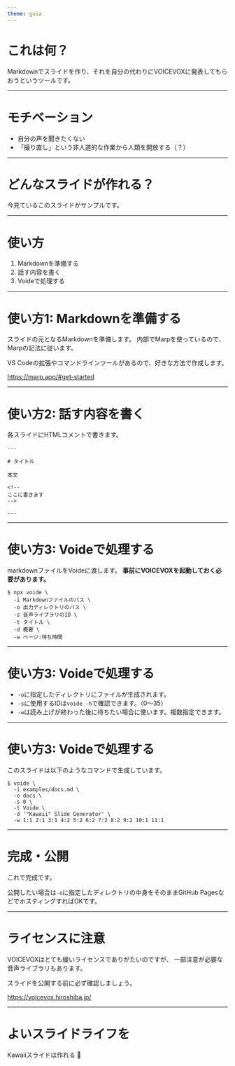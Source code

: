 ```yaml
---
theme: gaia
---
```


# これは何？

Markdownでスライドを作り、それを自分の代わりにVOICEVOXに発表してもらおうというツールです。

<!--
まずは、これは一体なんなのかという話ですが、
マークダウンからスライドを作って、その発表者メモをVOICEVOXに読み上げてもらうためのコマンドラインツールです。
-->

--- 

# モチベーション

- 自分の声を聞きたくない
- 「撮り直し」という非人道的な作業から人類を開放する（？）

<!--
次に、なんのためにこんなものを作ったのか。
一番の理由は、おっさんである自分の声をあまり聞きたくないというものです。
あと、撮り直しという作業がとても嫌いなので、人間がそれをやらずに音声付きのスライドが作れればいいな、というのもありました。
-->

---

# どんなスライドが作れる？

今見ているこのスライドがサンプルです。

<!--
どんなものが作れるのか。
今見ているこれがまさにボイドを使って作ったものです。
コマンド一発、加工なしです。
-->

---

# 使い方

1. Markdownを準備する
2. 話す内容を書く
3. Voideで処理する

<!--
さて、使い方です。
このような3つの手順で使います。
-->

---

# 使い方1: Markdownを準備する

スライドの元となるMarkdownを準備します。
内部でMarpを使っているので、Marpの記法に従います。

VS Codeの拡張やコマンドラインツールがあるので、好きな方法で作成します。

<a href="https://marp.app/#get-started" target="_blank" rel="noopener" class="text-white">https://marp.app/#get-started</a>

<!--
まずは一番大事なスライドの中身ですが、これはマープというツールに任せているので、これに従ってマークダウンを書けばOKです。
ブイエスコードの拡張やシーエルアイツールがあるので、好きな方法でどうぞ。
-->

---

# 使い方2: 話す内容を書く

各スライドにHTMLコメントで書きます。

```
---

# タイトル

本文

<!--
ここに書きます
-->

---
```

<!--
次におそらく一番面倒な手順です。
各スライドにHTMLコメントとして、VOICEVOXに読み上げてもらう原稿を書いていきます。
めんどいとは言え、実際にしゃべるよりはだいぶマシなのではないかと思います。
-->

---

# 使い方3: Voideで処理する

markdownファイルをVoideに渡します。
**事前にVOICEVOXを起動しておく必要があります。**

```
$ npx voide \
  -i Markdownファイルのパス \
  -o 出力ディレクトリのパス \
  -s 音声ライブラリのID \
  -t タイトル \
  -d 概要 \
  -w ページ:待ち時間
```

<!--
最後に作成したマークダウンをボイドに渡します。
-->

---

# 使い方3: Voideで処理する

- `-o`に指定したディレクトリにファイルが生成されます。
- `-s`に使用するIDは`voide -h`で確認できます。（0〜35）
- `-w`は読み上げが終わった後に待ちたい場合に使います。複数指定できます。

<!--
主なオプションはこちらです。
wがわかりづらいですが、読み上げた後、スライドがすぐ切り替わってしまうのを防ぐためのものです。
-->

---

# 使い方3: Voideで処理する

このスライドは以下のようなコマンドで生成しています。

```
$ voide \
  -i examples/docs.md \
  -o docs \
  -s 0 \
  -t Voide \
  -d '"Kawaii" Slide Generator' \
  -w 1:1 2:1 3:1 4:2 5:2 6:2 7:2 8:2 9:2 10:1 11:1
```

<!--
実際にこのスライドを生成したコマンドを載せておきます。
-->

---


# 完成・公開

これで完成です。

公開したい場合は`-o`に指定したディレクトリの中身をそのままGitHub PagesなどでホスティングすればOKです。

<!--
完成したスライドはアウトプットディレクトリをまるごと公開すればOKです。
-->

---

# ライセンスに注意

VOICEVOXはとても緩いライセンスでありがたいのですが、
一部注意が必要な音声ライブラリもあります。

スライドを公開する前に必ず確認しましょう。

<a href="https://voicevox.hiroshiba.jp/" target="_blank" rel="noopener" class="text-white">https://voicevox.hiroshiba.jp/</a>

<!--
VOICEVOXのライセンスは音声ライブラリごとに異なるので、各自確認してください。
音声作品への使用が禁止されているものなどがあるので要注意です。
-->

---

# よいスライドライフを

Kawaiiスライドは作れる :muscle:

<!--
それでは、もし興味が湧きましたらスライドを作ってみてください。
かわいい、スライドは、作れる！です。
ありがとうございました。
-->
